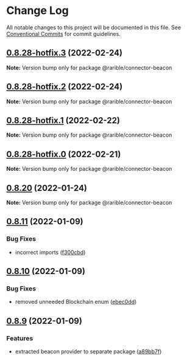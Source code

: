 # Change Log

All notable changes to this project will be documented in this file.
See [Conventional Commits](https://conventionalcommits.org) for commit guidelines.

## [0.8.28-hotfix.3](https://github.com/rarible/sdk/compare/v0.8.28-hotfix.2...v0.8.28-hotfix.3) (2022-02-24)

**Note:** Version bump only for package @rarible/connector-beacon





## [0.8.28-hotfix.2](https://github.com/rarible/sdk/compare/v0.8.28-hotfix.1...v0.8.28-hotfix.2) (2022-02-24)

**Note:** Version bump only for package @rarible/connector-beacon





## [0.8.28-hotfix.1](https://github.com/rarible/sdk/compare/v0.8.28-hotfix.0...v0.8.28-hotfix.1) (2022-02-22)

**Note:** Version bump only for package @rarible/connector-beacon





## [0.8.28-hotfix.0](https://github.com/rarible/sdk/compare/v0.8.27...v0.8.28-hotfix.0) (2022-02-21)

**Note:** Version bump only for package @rarible/connector-beacon





## [0.8.20](https://github.com/rarible/sdk/compare/v0.8.19...v0.8.20) (2022-01-24)

**Note:** Version bump only for package @rarible/connector-beacon





## [0.8.11](https://github.com/rarible/sdk/compare/v0.8.10...v0.8.11) (2022-01-09)


### Bug Fixes

* incorrect imports ([f300cbd](https://github.com/rarible/sdk/commit/f300cbd8ad1730ccb18249a0c74c80453fa56755))





## [0.8.10](https://github.com/rarible/sdk/compare/v0.8.9...v0.8.10) (2022-01-09)


### Bug Fixes

* removed unneeded Blockchain enum ([ebec0dd](https://github.com/rarible/sdk/commit/ebec0ddf8a88377a85dc11043b883b0f70249c48))





## [0.8.9](https://github.com/rarible/sdk/compare/v0.8.8...v0.8.9) (2022-01-09)


### Features

* extracted beacon provider to separate package ([a89bb7f](https://github.com/rarible/sdk/commit/a89bb7fe6f861c89c49e53d234e1314f2b0beb77))
